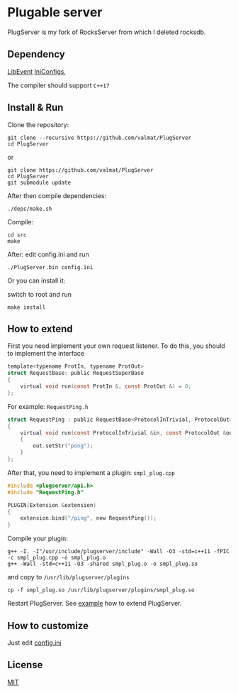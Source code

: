 # Plugable server


PlugServer is my fork of RocksServer from which I deleted rocksdb.

## Dependency
[LibEvent](http://libevent.org/)
[IniConfigs](https://github.com/valmat/IniConfigs/),

The compiler should support `C++17`

## Install & Run

Clone the repository:
```
git clone --recursive https://github.com/valmat/PlugServer
cd PlugServer
```
or
```
git clone https://github.com/valmat/PlugServer
cd PlugServer
git submodule update
```
After then compile dependencies:
```
./deps/make.sh
```

Compile:
```
cd src
make
```

After:
edit config.ini and run

```
./PlugServer.bin config.ini
```

Or you can install it:

switch to root and run
```
make install
```

## How to extend
First you need implement your own request listener.
To do this, you should to implement the interface
```c
template<typename ProtIn, typename ProtOut>
struct RequestBase: public RequestSuperBase
{
    virtual void run(const ProtIn &, const ProtOut &) = 0;
};
```

For example:
`RequestPing.h`
```c
struct RequestPing : public RequestBase<ProtocolInTrivial, ProtocolOut>
{
    virtual void run(const ProtocolInTrivial &in, const ProtocolOut &out) override
    {
        out.setStr("pong");
    }
};
```
After that, you need to implement a plugin:
`smpl_plug.cpp`
```c
#include <plugserver/api.h>
#include "RequestPing.h"

PLUGIN(Extension &extension)
{
    extension.bind("/ping", new RequestPing());
}
```
Compile your plugin:
```
g++ -I. -I"/usr/include/plugserver/include" -Wall -O3 -std=c++11 -fPIC -c smpl_plug.cpp -o smpl_plug.o
g++ -Wall -std=c++11 -O3 -shared smpl_plug.o -o smpl_plug.so
```
and copy to `/usr/lib/plugserver/plugins`
```
cp -f smpl_plug.so /usr/lib/plugserver/plugins/smpl_plug.so
```
Restart PlugServer.
See [example](https://github.com/valmat/PlugServer/tree/master/extension_example) how to extend PlugServer.

## How to customize
Just edit [config.ini](https://github.com/valmat/PlugServer/blob/master/src/config.ini)

## License
[MIT](LICENSE)
